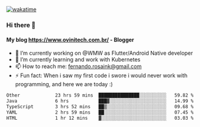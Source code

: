 [![wakatime](https://wakatime.com/badge/user/d5892087-17e6-46ab-8384-91a71a9b88d8.svg)](https://wakatime.com/@d5892087-17e6-46ab-8384-91a71a9b88d8)
### Hi there 👋

#### My blog https://www.ovinitech.com.br/ - Blogger

- 🔭 I’m currently working on @WMW as Flutter/Android Native developer
- 🌱 I’m currently learning and work with Kubernetes
- 📫 How to reach me: fernando.rosaink@gmail.com 
- ⚡ Fun fact: When i saw my first code i swore i would never work with programming, and here we are today :)

<!--START_SECTION:waka-->

```txt
Other             23 hrs 59 mins  ███████████████░░░░░░░░░░   59.82 %
Java              6 hrs           ███▓░░░░░░░░░░░░░░░░░░░░░   14.99 %
TypeScript        3 hrs 52 mins   ██▒░░░░░░░░░░░░░░░░░░░░░░   09.68 %
YAML              2 hrs 59 mins   ██░░░░░░░░░░░░░░░░░░░░░░░   07.45 %
HTML              1 hr 12 mins    ▓░░░░░░░░░░░░░░░░░░░░░░░░   03.03 %
```

<!--END_SECTION:waka-->
